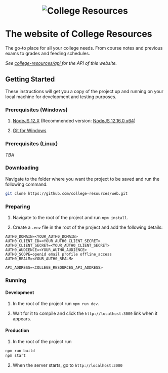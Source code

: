 # <p align="center">![College Resources](https://cdn.discordapp.com/attachments/605735460635148319/624586733647953941/cr.png)</p>

# The website of College Resources

The go-to place for all your college needs. From course notes and previous exams to grades and feeding schedules.

*See [college-resources/api](https://github.com/college-resources/api) for the API of this website.*

## Getting Started

These instructions will get you a copy of the project up and running on your local machine for development and testing purposes.

### Prerequisites (Windows)

1. [NodeJS 12.X](https://nodejs.org/dist/latest-v12.x)
(Recommended version: [NodeJS 12.16.0 x64](https://nodejs.org/dist/v12.16.3/node-v12.16.3-x64.msi))

2. [Git for Windows](https://git-scm.com/download/win)

### Prerequisites (Linux)

*TBA*

### Downloading

Navigate to the folder where you want the project to be saved and run the following command:
```bash
git clone https://github.com/college-resources/web.git
```

### Preparing

1. Navigate to the root of the project and run `npm install`.

2. Create a `.env` file in the root of the project and add the following details:

```dotenv
AUTH0_DOMAIN=<YOUR_AUTH0_DOMAIN>
AUTH0_CLIENT_ID=<YOUR_AUTH0_CLIENT_SECRET>
AUTH0_CLIENT_SECRET=<YOUR_AUTH0_CLIENT_SECRET>
AUTH0_AUDIENCE=<YOUR_AUTH0_AUDIENCE>
AUTH0_SCOPE=openid email profile offline_access
AUTH0_REALM=<YOUR_AUTH0_REALM>

API_ADDRESS=<COLLEGE_RESOURCES_API_ADDRESS>
```

### Running

#### Development

1. In the root of the project run `npm run dev`.

2. Wait for it to compile and click the `http://localhost:3000` link when it appears.

#### Production

1. In the root of the project run
```bash
npm run build
npm start
```

2. When the server starts, go to `http://localhost:3000`
